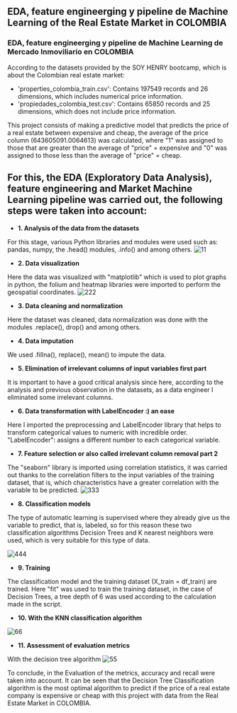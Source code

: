 ## EDA, feature engineerging y pipeline de Machine Learning of the Real Estate Market in COLOMBIA
### EDA, feature engineerging y pipeline de Machine Learning de Mercado Inmoviliario en COLOMBIA

According to the datasets provided by the SOY HENRY bootcamp, which is about the Colombian real estate market:
- 'properties_colombia_train.csv': Contains 197549 records and 26 dimensions, which includes numerical price information.
- 'propiedades_colombia_test.csv': Contains 65850 records and 25 dimensions, which does not include price information.

This project consists of making a predictive model that predicts the price of a real estate between expensive and cheap, the average of the price column (643605091.0064613) was calculated, where "1" was assigned to those that are greater than the average of "price" = expensive and "0" was assigned to those less than the average of "price" = cheap.

## For this, the EDA (Exploratory Data Analysis), feature engineering and Market Machine Learning pipeline was carried out, the following steps were taken into account:

- **1. Analysis of the data from the datasets**

For this stage, various Python libraries and modules were used such as: pandas, numpy, the .head() modules, .info() and among others.
![11](https://user-images.githubusercontent.com/103965538/199861223-864d1ed0-0b40-4cb7-b24f-9fe22d1e51b2.PNG)

- **2. Data visualization**

Here the data was visualized with "matplotlib" which is used to plot graphs in python, the folium and heatmap libraries were imported to perform the geospatial coordinates.
![222](https://user-images.githubusercontent.com/103965538/199860332-9facfb23-ff9c-464e-bb36-18fc418f130a.PNG)

- **3. Data cleaning and normalization**

Here the dataset was cleaned, data normalization was done with the modules .replace(), drop() and among others.

- **4. Data imputation**

We used .fillna(), replace(), mean() to impute the data.

- **5. Elimination of irrelevant columns of input variables first part**

It is important to have a good critical analysis since here, according to the analysis and previous observation in the datasets, as a data engineer I eliminated some irrelevant columns.

- **6. Data transformation with LabelEncoder :) an ease**

Here I imported the preprocessing and LabelEncoder library that helps to transform categorical values ​​to numeric with incredible order. "LabelEncoder": assigns a different number to each categorical variable.

- **7. Feature selection or also called irrelevant column removal part 2**

The "seaborn" library is imported using correlation statistics, it was carried out thanks to the correlation filters to the input variables of the training dataset, that is, which characteristics have a greater correlation with the variable to be predicted.
![333](https://user-images.githubusercontent.com/103965538/199861476-96d001c0-9d95-49f5-a731-351204c38b57.PNG)

- **8. Classification models**

The type of automatic learning is supervised where they already give us the variable to predict, that is, labeled, so for this reason these two classification algorithms Decision Trees and K nearest neighbors were used, which is very suitable for this type of data.

![444](https://user-images.githubusercontent.com/103965538/199860696-3842dc85-e9d0-4c7b-af2c-dabfd034af66.PNG)

- **9. Training**

The classification model and the training dataset (X_train = df_train) are trained.
Here "fit" was used to train the training dataset, in the case of Decision Trees, a tree depth of 6 was used according to the calculation made in the script.

- **10. With the KNN classification algorithm**

![66](https://user-images.githubusercontent.com/103965538/199860980-90199c2a-d440-40cd-b92a-8318fdcd5dea.PNG)

- **11. Assessment of evaluation metrics**

With the decision tree algorithm
![55](https://user-images.githubusercontent.com/103965538/199860907-d74a973e-dcab-45a6-a7d3-7709e6692c99.PNG)

To conclude, in the Evaluation of the metrics, accuracy and recall were taken into account.
It can be seen that the Decision Tree Classification algorithm is the most optimal algorithm to predict if the price of a real estate company is expensive or cheap with this project with data from the Real Estate Market in COLOMBIA.
